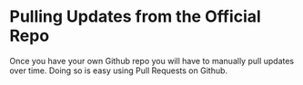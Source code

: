 # Pulling Updates from the Official Repo
Once you have your own Github repo you will have to manually pull updates over time. Doing so is easy using Pull Requests on Github.

